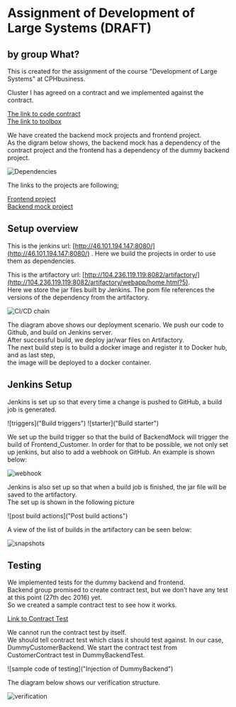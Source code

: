 #  Assignment of Development of Large Systems  (DRAFT)
## by group What?
  
This is created for the assignment of the course "Development of Large Systems" at CPHbusiness.  

Cluster I has agreed on a contract and we implemented against the contract.  

[The link to code contract](https://github.com/Legendslayer/FerryProjectContract)  
[The link to toolbox](https://github.com/tompet815/toolbox) 
  
We have created the backend mock projects and frontend project.  
As the digram below shows, the backend mock has a dependency of the contract project and the frontend has a dependency of the dummy backend project.  

![Dependencies](/images/Dependencies.png)

The links to the projects are following;  

[Frontend project](https://github.com/tompet815/frontend_customer)  
[Backend mock project](https://github.com/Madalina1994/BackendMockFerry)  


## Setup overview
  
This is the jenkins url: [http://46.101.194.147:8080/](http://46.101.194.147:8080/) .
Here we build the projects in order to use them as dependencies.  

This is the artifactory url: [http://104.236.119.119:8082/artifactory/](http://104.236.119.119:8082/artifactory/webapp/home.html?5).  
Here we store the jar files built by Jenkins. The pom file references the versions of the dependency from the artifactory.

![CI/CD chain](/images/CI.png)

The diagram above shows our deployment scenario. We push our code to Github, and build on Jenkins server.  
After successful build, we deploy jar/war files on Artifactory.  
The next build step is to build a docker image and register it to Docker hub, and as last step,  
the image will be deployed to a docker container.


## Jenkins Setup 
  
Jenkins is set up so that every time a change is pushed to GitHub, a build job is generated.

![triggers]("Build triggers")
![starter]("Build starter")
  
We set up the build trigger so that the build of BackendMock will trigger the build of Frontend_Customer.
In order for that to be possible, we not only set up jenkins, but also to add a webhook on GitHub. An example is shown below:
  
![webhook]("Webhook")
  
Jenkins is also set up so that when a build job is finished, the jar file will be saved to the artifactory.  
The set up is shown in the following picture  

![post build actions]("Post build actions")

A view of the list of builds in the artifactory can be seen below:  
  
![snapshots]("snapshots")
  
## Testing  

We implemented tests for the dummy backend and frontend.  
Backend group promised to create contract test, but we don’t have any test at this point (27th dec 2016) yet.  
So we created a sample contract test to see how it works.  

[Link to Contract Test](https://github.com/tompet815/ContractTest_JustForTrial)

We cannot run the contract test by itself.  
We should tell contract test which class it should test against. In our case, DummyCustomerBackend. 
We start the contract test from CustomerContract test in DummyBackendTest. 

![sample code of testing]("Injection of DummyBackend")


The diagram below shows our verification structure.

![verification](/images/Verification.png)

